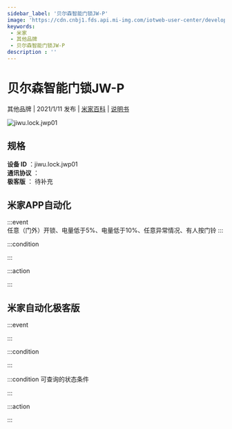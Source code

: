 ```yaml
---
sidebar_label: '贝尔森智能门锁JW-P'
image: 'https://cdn.cnbj1.fds.api.mi-img.com/iotweb-user-center/developer_1679071858113Df2lPoCW.png?GalaxyAccessKeyId=AKVGLQWBOVIRQ3XLEW&Expires=9223372036854775807&Signature=YCmeLUt2Gji9SYUuUWf7sskGFig='
keywords: 
 - 米家
 - 其他品牌
 - 贝尔森智能门锁JW-P
description : ''
---
```

# 贝尔森智能门锁JW-P

其他品牌 | 2021/1/11 发布 | [米家百科](https://home.mi.com/webapp/content/baike/product/index.html?model=jiwu.lock.jwp01) | [说明书](https://home.mi.com/views/introduction.html?model=jiwu.lock.jwp01&region=cn)

![jiwu.lock.jwp01](https://cdn.cnbj1.fds.api.mi-img.com/iotweb-user-center/developer_1679071858113Df2lPoCW.png?GalaxyAccessKeyId=AKVGLQWBOVIRQ3XLEW&Expires=9223372036854775807&Signature=YCmeLUt2Gji9SYUuUWf7sskGFig=)

## 规格  
> 
**设备 ID** ：jiwu.lock.jwp01  
**通讯协议** ：  
**极客版**  ： 待补充 


## 米家APP自动化  

:::event  
任意（门外）开锁、电量低于5%、电量低于10%、任意异常情况、有人按门铃
:::

:::condition  

:::

:::action   

:::

## 米家自动化极客版  

:::event  

:::

:::condition  

:::

:::condition 可查询的状态条件  

:::

:::action  

:::

        
